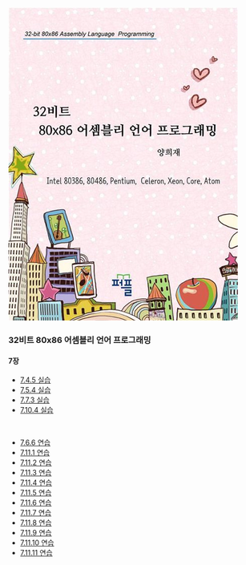 <img src="image/book.jpg"/>
<br/>

### 32비트 80x86 어셈블리 언어 프로그래밍

#### 7장
- [7.4.5 실습](/Chapter07/Training7.4.5/)
- [7.5.4 실습](/Chapter07/Training7.5.4/)
- [7.7.3 실습](/Chapter07/Exercise7.7.3/)
- [7.10.4 실습](/Chapter07/Exercise7.10.4/)
<br>

- [7.6.6 연습](/Chapter07/Exercise7.6.6/)
- [7.11.1 연습](/Chapter07/Exercise7.11.1/)
- [7.11.2 연습](/Chapter07/Exercise7.11.2/)
- [7.11.3 연습](/Chapter07/Exercise7.11.3/)
- [7.11.4 연습](/Chapter07/Exercise7.11.4/)
- [7.11.5 연습](/Chapter07/Exercise7.11.5/)
- [7.11.6 연습](/Chapter07/Exercise7.11.6/)
- [7.11.7 연습](/Chapter07/Exercise7.11.7/)
- [7.11.8 연습](/Chapter07/Exercise7.11.8/)
- [7.11.9 연습](/Chapter07/Exercise7.11.9/)
- [7.11.10 연습](/Chapter07/Exercise7.11.10/)
- [7.11.11 연습](/Chapter07/Exercise7.11.11/)